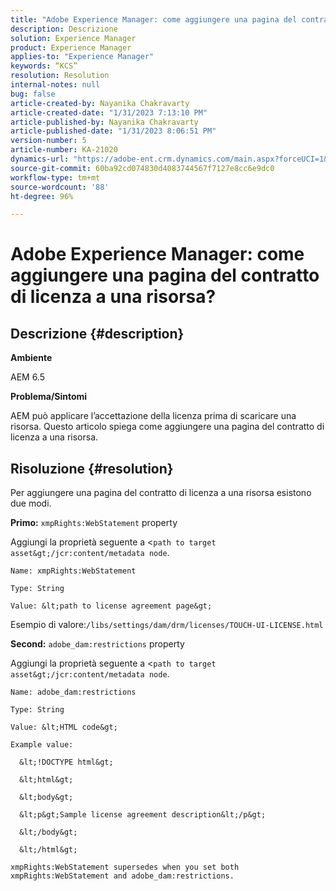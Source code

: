 ```yaml
---
title: "Adobe Experience Manager: come aggiungere una pagina del contratto di licenza a una risorsa?"
description: Descrizione
solution: Experience Manager
product: Experience Manager
applies-to: "Experience Manager"
keywords: “KCS”
resolution: Resolution
internal-notes: null
bug: false
article-created-by: Nayanika Chakravarty
article-created-date: "1/31/2023 7:13:10 PM"
article-published-by: Nayanika Chakravarty
article-published-date: "1/31/2023 8:06:51 PM"
version-number: 5
article-number: KA-21020
dynamics-url: "https://adobe-ent.crm.dynamics.com/main.aspx?forceUCI=1&pagetype=entityrecord&etn=knowledgearticle&id=dc6fd048-9ba1-ed11-aad1-6045bd0063aa"
source-git-commit: 60ba92cd074830d4083744567f7127e8cc6e9dc0
workflow-type: tm+mt
source-wordcount: '88'
ht-degree: 96%

---
```


# Adobe Experience Manager: come aggiungere una pagina del contratto di licenza a una risorsa?

## Descrizione {#description}


<b>Ambiente</b>

AEM 6.5

<b>Problema/Sintomi</b>

AEM può applicare l’accettazione della licenza prima di scaricare una risorsa. Questo articolo spiega come aggiungere una pagina del contratto di licenza a una risorsa.


## Risoluzione {#resolution}


Per aggiungere una pagina del contratto di licenza a una risorsa esistono due modi.

<b>Primo:</b> `xmpRights:WebStatement` property

Aggiungi la proprietà seguente a &lt;`path to target asset&gt;/jcr:content/metadata node`.


```
Name: xmpRights:WebStatement

Type: String

Value: &lt;path to license agreement page&gt;
```


Esempio di valore:`/libs/settings/dam/drm/licenses/TOUCH-UI-LICENSE.html`

<b>Second:</b> `adobe_dam:restrictions` property

Aggiungi la proprietà seguente a &lt;`path to target asset&gt;/jcr:content/metadata node`.


```
Name: adobe_dam:restrictions

Type: String

Value: &lt;HTML code&gt;
```



```
Example value:

  &lt;!DOCTYPE html&gt;

  &lt;html&gt;

  &lt;body&gt;

  &lt;p&gt;Sample license agreement description&lt;/p&gt;

  &lt;/body&gt;

  &lt;/html&gt; 

xmpRights:WebStatement supersedes when you set both xmpRights:WebStatement and adobe_dam:restrictions.
```



